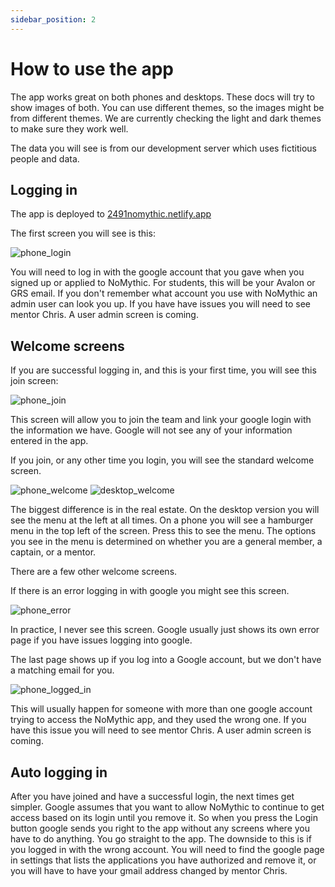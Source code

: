 ```yaml
---
sidebar_position: 2
---
```

# How to use the app

The app works great on both phones and desktops. These docs will try to show images of both. You can use different themes, so the images might be from different themes. We are currently checking the light and dark themes to make sure they work well.

The data you will see is from our development server which uses fictitious people and data. 

## Logging in

The app is deployed to [2491nomythic.netlify.app](https://2491nomythic.netlify.app)

The first screen you will see is this:

![phone_login](./img/phone_welcome_screen.jpeg)

You will need to log in with the google account that you gave when you signed up or applied to NoMythic. For students, this will be your Avalon or GRS email. If you don't remember what account you use with NoMythic an admin user can look you up. If you have have issues you will need to see mentor Chris. A user admin screen is coming.

## Welcome screens

If you are successful logging in, and this is your first time, you will see this join screen:

![phone_join](./img/phone_login_found.png)

This screen will allow you to join the team and link your google login with the information we have. Google will not see any of your information entered in the app.

If you join, or any other time you login, you will see the standard welcome screen.

![phone_welcome](./img/phone_welcome_screen.jpeg)
![desktop_welcome](./img/desktop_welcome.png)

The biggest difference is in the real estate. On the desktop version you will see the menu at the left at all times. On a phone you will see a hamburger menu in the top left of the screen. Press this to see the menu. The options you see in the menu is determined on whether you are a general member, a captain, or a mentor.

There are a few other welcome screens.

If there is an error logging in with google you might see this screen.

![phone_error](./img/phone_login_error.png)

In practice, I never see this screen. Google usually just shows its own error page if you have issues logging into google.

The last page shows up if you log into a Google account, but we don't have a matching email for you.

![phone_logged_in](./img/phone_logged_in.png)

This will usually happen for someone with more than one google account trying to access the NoMythic app, and they used the wrong one. If you have this issue you will need to see mentor Chris. A user admin screen is coming.

## Auto logging in

After you have joined and have a successful login, the next times get simpler. Google assumes that you want to allow NoMythic to continue to get access based on its login until you remove it. So when you press the Login button google sends you right to the app without any screens where you have to do anything. You go straight to the app. The downside to this is if you logged in with the wrong account. You will need to find the google page in settings that lists the applications you have authorized and remove it, or you will have to have your gmail address changed by mentor Chris.
